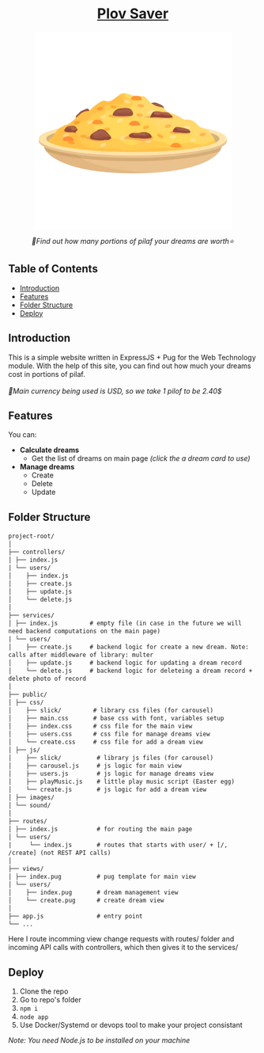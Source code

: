 <!-- GITHUB LINK https://github.com/Digital-Gym/WT-0015641 -->
<!-- SEARCH for deploy on the repo -->

<div align='center'>
  <a href="https://github.com/Digital-Gym/WT-0015641"><h1>Plov Saver</h1></a>
  <div align='center'>
    <img align='center' src="https://github.com/Digital-Gym/WT-0015641/blob/main/public/images/plov-icon.png" width=400>
  </div>
  
  <i>🥗Find out how many portions of pilaf your dreams are worth⭐️</i>
</div>


## Table of Contents

- [Introduction](#introduction)
- [Features](#features)
- [Folder Structure](#folder-structure)
- [Deploy](#deploy)


## Introduction

This is a simple website written in ExpressJS + Pug for the Web Technology module. With the help of this site, you can find out how much your dreams cost in portions of pilaf.\
\
*💸Main currency being used is USD, so we take 1 pilof to be 2.40$*

## Features

You can:
- **Calculate dreams**
    - Get the list of dreams on main page *(click the a dream card to use)*
- **Manage dreams**
    - Create
    - Delete
    - Update

## Folder Structure
```
project-root/
│
├── controllers/
│ ├── index.js
| └── users/
│    ├── index.js
│    ├── create.js
│    ├── update.js
│    └── delete.js
│
├── services/
│ ├── index.js         # empty file (in case in the future we will need backend computations on the main page)
| └── users/
│    ├── create.js     # backend logic for create a new dream. Note: calls after middleware of library: multer
│    ├── update.js     # backend logic for updating a dream record
│    └── delete.js     # backend logic for deleteing a dream record + delete photo of record
│
├── public/
│ ├── css/
│    ├── slick/         # library css files (for carousel)
│    ├── main.css       # base css with font, variables setup
│    ├── index.css      # css file for the main view
│    ├── users.css      # css file for manage dreams view
│    └── create.css     # css file for add a dream view
│ ├── js/
│    ├── slick/          # library js files (for carousel)
│    ├── carousel.js     # js logic for main view
│    ├── users.js        # js logic for manage dreams view
│    ├── playMusic.js    # little play music script (Easter egg)
│    └── create.js       # js logic for add a dream view
│ ├── images/
│ └── sound/
│
├── routes/
│ ├── index.js           # for routing the main page
│ └── users/
|     └── index.js       # routes that starts with user/ + [/, /create] (not REST API calls)
│
├── views/
│ ├── index.pug          # pug template for main view
│ └── users/
│    ├── index.pug       # dream management view
│    └── create.pug      # create dream view 
│
├── app.js               # entry point
└── ...
```

Here I route incomming view change requests with routes/ folder and incoming API calls with controllers, which then gives it to the services/

## Deploy

1. Clone the repo
2. Go to repo's folder
3. ```npm i```
4. ```node app```
5. Use Docker/Systemd or devops tool to make your project consistant

*Note: You need Node.js to be installed on your machine*
